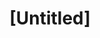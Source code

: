 ---
pid: PT128
title: "[Untitled]"
location_transcription: Delaware River (Near Penns Landing)
zipcode: '19125'
outside_phl: 
neighborhood: Fishtown,Kensington
age: '30'
age_range: 30-39
instagram: 
image_file_name: PT_128.jpg
proposal_transcription: |-
  Light sculptures floating along river bank
  Inspiration: Amsterdam Light Festival/ Watercolors
topic: Philadelphia
topic_summary: '0'
type: Sculpture Statue
keywords_other: 
credit: Alex Reiff
image_labels: 
twitter: 
facebook: 
permalink: "/monuments/pt128/"
layout: item-page
---